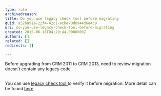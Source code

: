 ```yaml
---
type: rule
archivedreason: 
title: Do you use legacy check tool before migrating
guid: a52ba91a-22f4-42c1-acbe-8d8944d6e4c8
uri: do-you-use-legacy-check-tool-before-migrating
created: 2015-06-18T04:29:44.0000000Z
authors: []
related: []
redirects: []

---
```



Before upgrading from CRM 2011 to CRM 2013, need to review migration doesn't contain any legacy code 
<br><excerpt class='endintro'></excerpt><br>
<p>​You can use <a href="http&#58;//go.microsoft.com/fwlink/p/?LinkID=309565" target="_blank">legacy check tool </a>to verify it before migration. More detail can be found <a href="http&#58;//blogs.msdn.com/b/crmindia/archive/2013/09/20/legacy-feature-check-and-custom-code-validation-tool-demos-for-upgrade-to-crm-2013.aspx" target="_blank">here </a></p>


